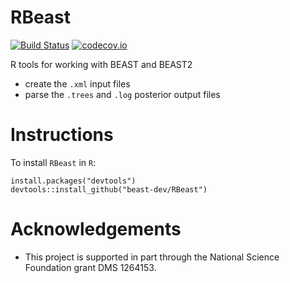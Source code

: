 # RBeast

[![Build Status](https://travis-ci.org/maxbiostat/RBeast.svg?branch=master)](https://travis-ci.org/maxbiostat/RBeast)
[![codecov.io](https://codecov.io/github/maxbiostat/RBeast/coverage.svg?branch=master)](https://codecov.io/github/maxbiostat/RBeast?branch=master)

R tools for working with BEAST and BEAST2
 * create the `.xml` input files
 * parse the `.trees` and `.log` posterior output files

# Instructions

To install `RBeast` in `R`:

```{r}
install.packages("devtools")
devtools::install_github("beast-dev/RBeast")
```

# Acknowledgements

 * This project is supported in part through the National Science Foundation grant DMS 1264153.
